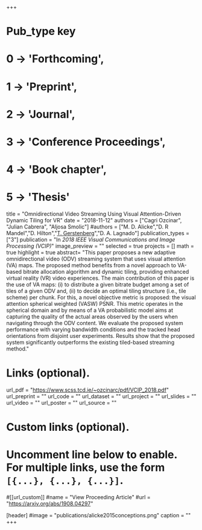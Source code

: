 +++
# Pub_type key
# 0 -> 'Forthcoming',
# 1 -> 'Preprint',
# 2 -> 'Journal',
# 3 -> 'Conference Proceedings',
# 4 -> 'Book chapter',
# 5 -> 'Thesis'

title = "Omnidirectional Video Streaming Using Visual Attention-Driven Dynamic Tiling for VR"
date = "2018-11-12"
authors = ["Cagri Ozcinar", "Julian Cabrera", "Aljosa Smolic"]
#authors = ["M. D. Alicke","D. R Mandel","D. Hilton","[T. Gerstenberg](https://tobiasgerstenberg.github.io/)","D. A. Lagnado"]
publication_types = ["3"]
publication = "In *2018 IEEE Visual Communications and Image Processing (VCIP)*"
image_preview = ""
selected = true
projects = []
math = true
highlight = true
abstract= "This paper proposes a new adaptive omnidirectional video (ODV) streaming system that uses visual attention (VA) maps. The proposed method benefits from a novel approach to VA-based bitrate allocation algorithm and dynamic tiling, providing enhanced virtual reality (VR) video experiences. The main contribution of this paper is the use of VA maps: (i) to distribute a given bitrate budget among a set of tiles of a given ODV and, (ii) to decide an optimal tiling structure (i.e., tile scheme) per chunk. For this, a novel objective metric is proposed: the visual attention spherical weighted (VASW) PSNR. This metric operates in the spherical domain and by means of a VA probabilistic model aims at capturing the quality of the actual areas observed by the users when navigating through the ODV content. We evaluate the proposed system performance with varying bandwidth conditions and the tracked head orientations from disjoint user experiments. Results show that the proposed system significantly outperforms the existing tiled-based streaming method."

# Links (optional).
url_pdf = "https://www.scss.tcd.ie/~ozcinarc/pdf/VCIP_2018.pdf"
url_preprint = ""
url_code = ""
url_dataset = ""
url_project = ""
url_slides = ""
url_video = ""
url_poster = ""
url_source = ""

# Custom links (optional).
#   Uncomment line below to enable. For multiple links, use the form `[{...}, {...}, {...}]`.
#[[url_custom]]
#name = "View Proceeding Article"
#url = "https://arxiv.org/abs/1908.04297"

[header]
#image = "publications/alicke2015conceptions.png"
caption = ""
+++


